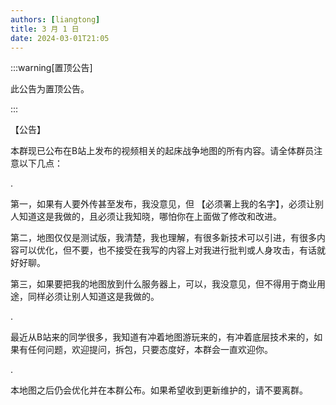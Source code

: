 ```yaml
---
authors: [liangtong]
title: 3 月 1 日
date: 2024-03-01T21:05
---
```


:::warning[置顶公告]

此公告为置顶公告。

:::

【公告】

本群现已公布在B站上发布的视频相关的起床战争地图的所有内容。请全体群员注意以下几点：

.

第一，如果有人要外传甚至发布，我没意见，但 【必须署上我的名字】，必须让别人知道这是我做的，且必须让我知晓，哪怕你在上面做了修改和改进。

第二，地图仅仅是测试版，我清楚，我也理解，有很多新技术可以引进，有很多内容可以优化，但不要，也不接受在我写的内容上对我进行批判或人身攻击，有话就好好聊。

第三，如果要把我的地图放到什么服务器上，可以，我没意见，但不得用于商业用途，同样必须让别人知道这是我做的。

.

最近从B站来的同学很多，我知道有冲着地图游玩来的，有冲着底层技术来的，如果有任何问题，欢迎提问，拆包，只要态度好，本群会一直欢迎你。

.

本地图之后仍会优化并在本群公布。如果希望收到更新维护的，请不要离群。
